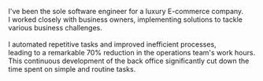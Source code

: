 I've been the sole software engineer for a luxury E-commerce company. <br>
I worked closely with business owners, implementing solutions to tackle various business challenges. <br>
<br>
I automated repetitive tasks and improved inefficient processes, <br>
leading to a remarkable 70% reduction in the operations team's work hours. <br>
This continuous development of the back office significantly cut down the time spent on simple and routine tasks.
